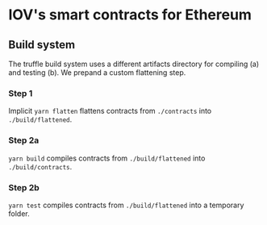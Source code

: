 # IOV's smart contracts for Ethereum

## Build system

The truffle build system uses a different artifacts directory for
compiling (a) and testing (b). We prepand a custom flattening step.

### Step 1

Implicit `yarn flatten` flattens contracts from `./contracts` into `./build/flattened`.

### Step 2a

`yarn build` compiles contracts from `./build/flattened` into `./build/contracts`.

### Step 2b

`yarn test` compiles contracts from `./build/flattened` into a temporary folder.
